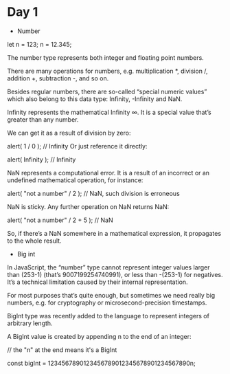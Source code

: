 # Day 1

- Number

let n = 123;
n = 12.345;

The number type represents both integer and floating point numbers.

There are many operations for numbers, e.g. multiplication *, division /, addition +, subtraction -, and so on.

Besides regular numbers, there are so-called “special numeric values” which also belong to this data type: Infinity, -Infinity and NaN.

Infinity represents the mathematical Infinity ∞. It is a special value that’s greater than any number.

We can get it as a result of division by zero:

alert( 1 / 0 ); // Infinity
Or just reference it directly:

alert( Infinity ); // Infinity

NaN represents a computational error. It is a result of an incorrect or an undefined mathematical operation, for instance:

alert( "not a number" / 2 ); // NaN, such division is erroneous

NaN is sticky. Any further operation on NaN returns NaN:

alert( "not a number" / 2 + 5 ); // NaN

So, if there’s a NaN somewhere in a mathematical expression, it propagates to the whole result.

- Big int

In JavaScript, the “number” type cannot represent integer values larger than (253-1) (that’s 9007199254740991), or less than -(253-1) for negatives. It’s a technical limitation caused by their internal representation.

For most purposes that’s quite enough, but sometimes we need really big numbers, e.g. for cryptography or microsecond-precision timestamps.

BigInt type was recently added to the language to represent integers of arbitrary length.

A BigInt value is created by appending n to the end of an integer:

// the "n" at the end means it's a BigInt

const bigInt = 1234567890123456789012345678901234567890n;